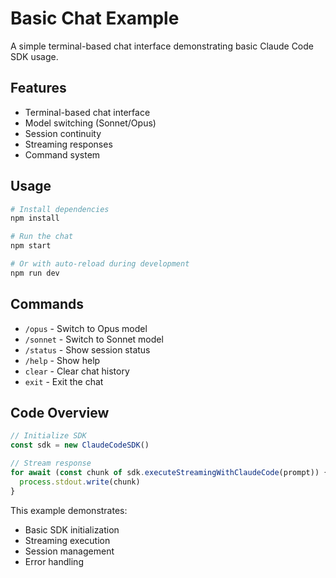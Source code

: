 # Basic Chat Example

A simple terminal-based chat interface demonstrating basic Claude Code SDK usage.

## Features

- Terminal-based chat interface
- Model switching (Sonnet/Opus)
- Session continuity
- Streaming responses
- Command system

## Usage

```bash
# Install dependencies
npm install

# Run the chat
npm start

# Or with auto-reload during development
npm run dev
```

## Commands

- `/opus` - Switch to Opus model
- `/sonnet` - Switch to Sonnet model  
- `/status` - Show session status
- `/help` - Show help
- `clear` - Clear chat history
- `exit` - Exit the chat

## Code Overview

```javascript
// Initialize SDK
const sdk = new ClaudeCodeSDK()

// Stream response
for await (const chunk of sdk.executeStreamingWithClaudeCode(prompt)) {
  process.stdout.write(chunk)
}
```

This example demonstrates:
- Basic SDK initialization
- Streaming execution
- Session management
- Error handling